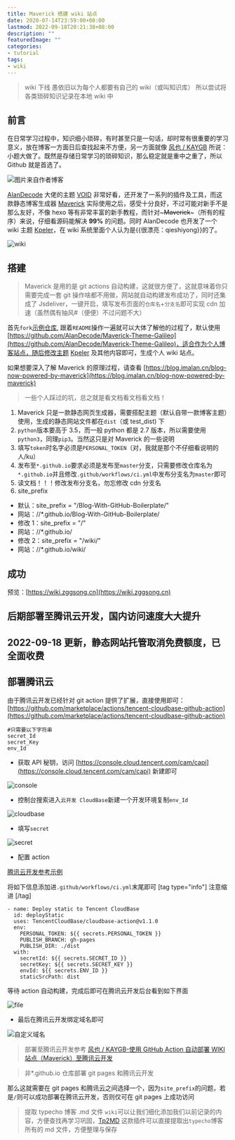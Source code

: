 ```yaml
---
title: Maverick 搭建 wiki 站点
date: 2020-07-14T23:59:00+08:00
lastmod: 2022-09-18T20:21:38+08:00
description: ""
featuredImage: ""
categories:
- tutorial
tags:
- wiki
---
```


> wiki 下线 愚依旧以为每个人都要有自己的 wiki（或叫知识库） 所以尝试将各类琐碎知识记录在本地 wiki 中

## 前言

在日常学习过程中，知识细小琐碎，有时甚至只是一句话，却时常有很重要的学习意义，放在博客一方面日后查找起来不方便，另一方面就像 [风也 / KAYGB](https://blog.kaygb.com) 所说：小题大做了。既然是存储日常学习的琐碎知识，那么稳定就是重中之重了，所以 Github 就是首选了。

![图片来自作者博客](https://cdn.zggsong.cn/2020/07/14/c5d103719a588.png)

[AlanDecode](https://github.com/AlanDecode/) 大佬的主题 [VOID](https://github.com/AlanDecode/Typecho-Theme-VOID) 非常好看，还开发了一系列的插件及工具，而这款静态博客生成器 [Maverick](https://github.com/AlanDecode/Maverick/blob/master/README-zh_CN.md) 实际使用之后，感受十分良好，不过可能对新手不是那么友好，不像 hexo 等有非常丰富的新手教程，而针对~~~Maverick~~~（所有的程序）来说，仔细看源码能解决 __99%__ 的问题。同时 AlanDecode 也开发了一个 wiki 主题 [Kpeler](https://github.com/AlanDecode/Maverick-Theme-Kepler)，在 wiki 系统里面个人认为是{{很漂亮：qieshiyong}}的了。

![wiki](https://cdn.zggsong.cn/2020/07/15/3e4da1162ca0a.png)

## 搭建

> Maverick 是用的是 git actions 自动构建，这就很方便了，这就意味着你只需要完成一套 git 操作啥都不用做，网站就自动构建发布成功了，同时还集成了 Jsdeliver，一键开启，填写发布页面的`仓库名`+`分支名`即可实现 cdn 加速（虽然偶有抽风#（便便）不过问题不大）

首先`fork`[示例仓库](https://github.com/AlanDecode/Blog-With-GitHub-Boilerplate), 跟着`README`操作一遍就可以大体了解他的过程了，默认使用 [https://github.com/AlanDecode/Maverick-Theme-Galileo](https://github.com/AlanDecode/Maverick-Theme-Galileo)，适合作为个人博客站点，随后修改主题 [Kpeler](https://github.com/AlanDecode/Maverick-Theme-Kepler) 及其他内容即可，生成个人 wiki 站点。

如果想要深入了解 Maverick 的原理过程，请查看 [https://blog.imalan.cn/blog-now-powered-by-maverick](https://blog.imalan.cn/blog-now-powered-by-maverick)

> 一些个人踩过的坑，总之就是看文档看文档看文档！

1. Maverick 只是一款静态网页生成器，需要搭配主题（默认自带一款博客主题）使用，生成的静态网站文件都在`dist`（或 test_dist) 下
2. `python`版本要高于 3.5，而一般 python 都是 2.7 版本，所以需要使用`python3`，同理`pip3`。当然这只是对 Maverick 的一些说明
3. 填写`token`时名字必须是`PERSONAL_TOKEN`（对，我就是那个不仔细看说明的人/ku）
4. 发布至`*.github.io`要求必须是发布至`master`分支，只需要修改仓库名为`*.github.io`并且修改`.github/workflows/ci.yml`中发布分支名为`master`即可
5. 读文档！！！修改发布分支名，勿忘修改 cdn 分支名
6. site_prefix
- 默认：site_prefix = "/Blog-With-GitHub-Boilerplate/"
- 网站：//*.github.io/Blog-With-GitHub-Boilerplate/
- 修改 1：site_prefix = "/"
- 网站：//*.github.io/
- 修改 2：site_prefix = "/wiki/"
- 网站：//*.github.io/wiki/

## 成功

预览：[https://wiki.zggsong.cn](https://wiki.zggsong.cn)

后期部署至腾讯云开发，国内访问速度大大提升
---

## 2022-09-18 更新，静态网站托管取消免费额度，已全面收费

## 部署腾讯云

由于腾讯云开发已经针对 git action 提供了扩展，直接使用即可：[https://github.com/marketplace/actions/tencent-cloudbase-github-action](https://github.com/marketplace/actions/tencent-cloudbase-github-action)

```
#只需要以下字符串
secret_Id
secret_Key
env_Id
```
- 获取 API 秘钥，访问 [https://console.cloud.tencent.com/cam/capi](https://console.cloud.tencent.com/cam/capi) 新建即可

![console](https://cdn.zggsong.cn/2020/07/15/018a5a10b0d1a.png)

- 控制台搜索进入`云开发 CloudBase`新建一个开发环境复制`env_Id`

![cloudbase](https://cdn.zggsong.cn/2020/07/15/29a854d90b428.png)

- 填写`secret`

![secret](https://cdn.zggsong.cn/2020/07/15/4adde56ecaa4b.png)

- 配置 action

[腾讯云开发参考示例](https://github.com/marketplace/actions/tencent-cloudbase-github-action#%E5%8F%82%E8%80%83%E7%A4%BA%E4%BE%8B)

将如下信息添加进`.github/workflows/ci.yml`末尾即可 [tag type="info"] 注意缩进 [/tag]
```
- name: Deploy static to Tencent CloudBase
  id: deployStatic
  uses: TencentCloudBase/cloudbase-action@v1.1.0
  env:
    PERSONAL_TOKEN: ${{ secrets.PERSONAL_TOKEN }}
    PUBLISH_BRANCH: gh-pages
    PUBLISH_DIR: ./dist
  with:
    secretId: ${{ secrets.SECRET_ID }}
    secretKey: ${{ secrets.SECRET_KEY }}
    envId: ${{ secrets.ENV_ID }}
    staticSrcPath: dist
```
等待 action 自动构建，完成后即可在腾讯云开发后台看到如下界面

![file](https://cdn.zggsong.cn/2020/07/15/f0dd5cdaa443b.png)

- 最后在腾讯云开发绑定域名即可

![自定义域名](https://cdn.zggsong.cn/2020/07/15/4086b34f7a298.png)

> 部署至腾讯云开发参考 [风也 / KAYGB-使用 GitHub Action 自动部署 WIKI 站点（Maverick）至腾讯云开发](https://blog.kaygb.com/194.html)

> 非*.github.io 仓库部署 git pages 和腾讯云开发

那么这就需要在 git pages 和腾讯云之间选择一个，因为`site_prefix`的问题，若是`/`则可以成功部署在腾讯云开发，否则仅可在 git pages 上成功访问

> 提取 typecho 博客 .md 文件
`wiki`可以让我们细化添加我们以前记录的内容，方便查找再学习巩固，[Tp2MD](https://github.com/AlanDecode/Typecho-Plugin-Tp2MD) 这款插件可以直接提取出`typecho`博客所有的 md 文件，方便整理与保存
